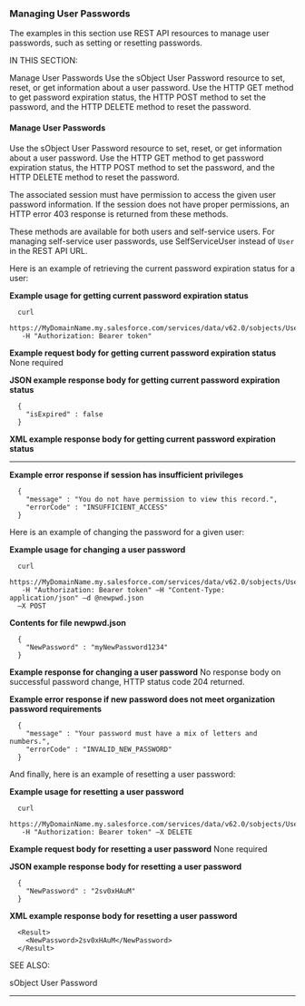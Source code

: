 ### Managing User Passwords

The examples in this section use REST API resources to manage user passwords, such as setting or resetting passwords.

IN THIS SECTION:

Manage User Passwords
Use the sObject User Password resource to set, reset, or get information about a user password. Use the HTTP GET method to get
password expiration status, the HTTP POST method to set the password, and the HTTP DELETE method to reset the password.

#### Manage User Passwords

Use the sObject User Password resource to set, reset, or get information about a user password. Use the HTTP GET method to get password
expiration status, the HTTP POST method to set the password, and the HTTP DELETE method to reset the password.

The associated session must have permission to access the given user password information. If the session does not have proper
permissions, an HTTP error 403 response is returned from these methods.

These methods are available for both users and self-service users. For managing self-service user passwords, use SelfServiceUser
instead of `User` in the REST API URL.

Here is an example of retrieving the current password expiration status for a user:

**Example usage for getting current password expiration status**
```
  curl
  https://MyDomainName.my.salesforce.com/services/data/v62.0/sobjects/User/005D0000001KyEIIA0/password
   -H "Authorization: Bearer token"

```
**Example request body for getting current password expiration status**
None required

**JSON example response body for getting current password expiration status**
```
  {
    "isExpired" : false
  }

```
**XML example response body for getting current password expiration status**


-----

**Example error response if session has insufficient privileges**
```
  {
    "message" : "You do not have permission to view this record.",
    "errorCode" : "INSUFFICIENT_ACCESS"
  }

```
Here is an example of changing the password for a given user:

**Example usage for changing a user password**
```
  curl
  https://MyDomainName.my.salesforce.com/services/data/v62.0/sobjects/User/005D0000001KyEIIA0/password
   -H "Authorization: Bearer token" —H "Content-Type: application/json" —d @newpwd.json
  —X POST

```
**Contents for file newpwd.json**
```
  {
    "NewPassword" : "myNewPassword1234"
  }

```
**Example response for changing a user password**
No response body on successful password change, HTTP status code 204 returned.

**Example error response if new password does not meet organization password requirements**
```
  {
    "message" : "Your password must have a mix of letters and numbers.",
    "errorCode" : "INVALID_NEW_PASSWORD"
  }

```
And finally, here is an example of resetting a user password:

**Example usage for resetting a user password**
```
  curl
  https://MyDomainName.my.salesforce.com/services/data/v62.0/sobjects/User/005D0000001KyEIIA0/password
   -H "Authorization: Bearer token" —X DELETE

```
**Example request body for resetting a user password**
None required

**JSON example response body for resetting a user password**
```
  {
    "NewPassword" : "2sv0xHAuM"
  }

```
**XML example response body for resetting a user password**
```
  <Result>
    <NewPassword>2sv0xHAuM</NewPassword>
  </Result>

```
SEE ALSO:

sObject User Password


-----
